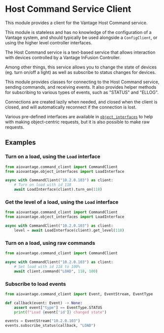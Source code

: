 # Host Command Service Client

This module provides a client for the Vantage Host Command service.

This module is stateless and has no knowledge of the configuration of a Vantage system,
and should typically be used alongside a `ConfigClient`, or using the higher level
controller interfaces.

The Host Command service is a text-based service that allows interaction with devices
controlled by a Vantage InFusion Controller.

Among other things, this service allows you to change the state of devices
(eg. turn on/off a light) as well as subscribe to status changes for devices.

This module provides classes for connecting to the Host Command service, sending
commands, and receiving events. It also provides helper methods for subscribing to
various types of events, such as "STATUS" and "ELLOG".

Connections are created lazily when needed, and closed when the client is closed,
and will automatically reconnect if the connection is lost.

Various pre-defined interfaces are available in [`object_interfaces`](object_interfaces) to help with
making object-centric requests, but it is also possible to make raw requests.

## Examples

### Turn on a load, using the `Load` interface

```python
from aiovantage.command_client import CommandClient
from aiovantage.object_interfaces import LoadInterface

async with CommandClient("10.2.0.103") as client:
    # Turn on load with id 118
    await LoadInterface(client).turn_on(118)
```

### Get the level of a load, using the `Load` interface

```python
from aiovantage.command_client import CommandClient
from aiovantage.object_interfaces import LoadInterface

async with CommandClient("10.2.0.103") as client:
    level = await LoadInterface(client).get_level(118)
```

### Turn on a load, using raw commands

```python
from aiovantage.command_client import CommandClient

async with CommandClient("10.2.0.103") as client:
    # Set load with id 118 to 100%
    await client.command("LOAD", 118, 100)
```

### Subscribe to load events

```python
from aiovantage.command_client import Event, EventStream, EventType

def callback(event: Event) -> None:
    assert event["type"] == EventType.STATUS
    print(f"Load {event['id']} changed state")

events = EventStream("10.2.0.103")
events.subscribe_status(callback, "LOAD")
```
